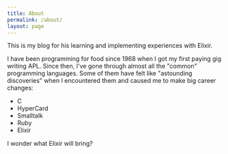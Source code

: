 ```yaml
---
title: About
permalink: /about/
layout: page
---
```


This is my blog for his learning and implementing experiences with Elixir.

I have been programming for food since 1968 when I got my first paying gig writing APL.  Since then,
I've gone through almost all the "common" programming languages.  Some of them have felt like
"astounding discoveries" when I encountered them and caused me to make big career changes:

* C
* HyperCard
* Smalltalk
* Ruby
* Elixir

I wonder what Elixir will bring?
